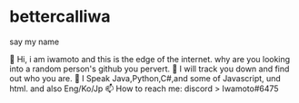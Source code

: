 # bettercalliwa
say my name



👋 Hi, i am iwamoto and this is the edge of the internet. why are you looking into a random person's github you pervert.
👀 I will track you down and find out who you are.
🌱 I Speak Java,Python,C#,and some of Javascript, und html. and also Eng/Ko/Jp
📫 How to reach me: discord > Iwamoto#6475


 
